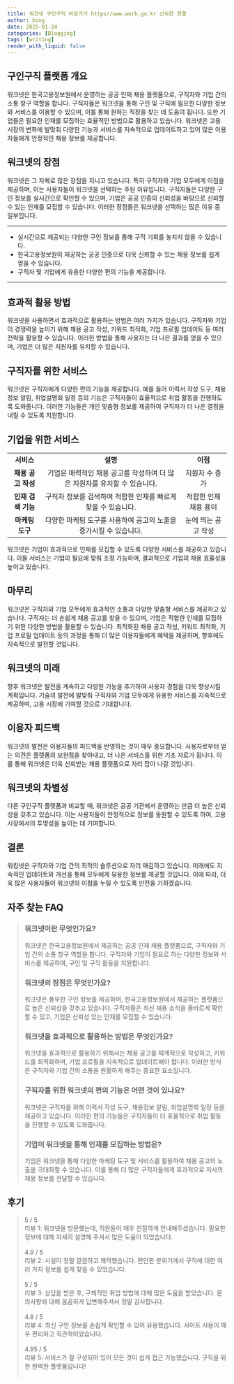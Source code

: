 ```yaml
---
title: 워크넷 구인구직 바로가기 https//www.work.go.kr 신속한 연결
author: bing
date: 2025-01-24
categories: [Blogging]
tags: [writing]
render_with_liquid: false
---
```



<h2 id='구인구직 플랫폼 개요'>구인구직 플랫폼 개요</h2>

<p>워크넷은 한국고용정보원에서 운영하는 공공 인재 채용 플랫폼으로, 구직자와 기업 간의 소통 창구 역할을 합니다. 구직자들은 워크넷을 통해 구인 및 구직에 필요한 다양한 정보와 서비스를 이용할 수 있으며, 이를 통해 원하는 직장을 찾는 데 도움이 됩니다. 또한 기업들은 필요한 인재를 모집하는 효율적인 방법으로 활용하고 있습니다. 워크넷은 고용 시장의 변화에 발맞춰 다양한 기능과 서비스를 지속적으로 업데이트하고 있어 많은 이용자들에게 안정적인 채용 정보를 제공합니다.</p>

<h2 id='워크넷의 장점'>워크넷의 장점</h2>

<p>워크넷은 그 자체로 많은 장점을 지니고 있습니다. 특히 구직자와 기업 모두에게 이점을 제공하며, 이는 사용자들이 워크넷을 선택하는 주된 이유입니다. 구직자들은 다양한 구인 정보를 실시간으로 확인할 수 있으며, 기업은 공공 인증의 신뢰성을 바탕으로 신뢰할 수 있는 인재를 모집할 수 있습니다. 이러한 장점들은 워크넷을 선택하는 많은 이유 중 일부입니다.</p>

<hr />

<ul>
    <li>실시간으로 제공되는 다양한 구인 정보를 통해 구직 기회를 놓치지 않을 수 있습니다.</li>
    <li>한국고용정보원이 제공하는 공공 인증으로 더욱 신뢰할 수 있는 채용 정보를 쉽게 얻을 수 있습니다.</li>
    <li>구직자 및 기업에게 유용한 다양한 편의 기능을 제공합니다.</li>
</ul>

<hr />

<h2 id='효과적 활용 방법'>효과적 활용 방법</h2>

<p>워크넷을 사용하면서 효과적으로 활용하는 방법은 여러 가지가 있습니다. 구직자와 기업이 경쟁력을 높이기 위해 채용 공고 작성, 키워드 최적화, 기업 프로필 업데이트 등 여러 전략을 활용할 수 있습니다. 이러한 방법을 통해 사용자는 더 나은 결과를 얻을 수 있으며, 기업은 더 많은 지원자를 유치할 수 있습니다.</p>

<h2 id='구직자를 위한 서비스'>구직자를 위한 서비스</h2>

<p>워크넷은 구직자에게 다양한 편의 기능을 제공합니다. 예를 들어 이력서 작성 도구, 채용정보 알림, 취업설명회 일정 등의 기능은 구직자들이 효율적으로 취업 활동을 진행하도록 도와줍니다. 이러한 기능들은 개인 맞춤형 정보를 제공하여 구직자가 더 나은 결정을 내릴 수 있도록 지원합니다.</p>

<h2 id='기업을 위한 서비스'>기업을 위한 서비스</h2>

<table>
    <tr>
        <td style="text-align: center; height: 17px;"><b>서비스</b></td>
        <td style="text-align: center; height: 17px;"><b>설명</b></td>
        <td style="text-align: center; height: 17px;"><b>이점</b></td>
    </tr>
    <tr>
        <td style="text-align: center; height: 17px;"><b>채용 공고 작성</b></td>
        <td style="text-align: center; height: 17px;">기업은 매력적인 채용 공고를 작성하여 더 많은 지원자를 유치할 수 있습니다.</td>
        <td style="text-align: center; height: 17px;">지원자 수 증가</td>
    </tr>
    <tr>
        <td style="text-align: center; height: 17px;"><b>인재 검색 기능</b></td>
        <td style="text-align: center; height: 17px;">구직자 정보를 검색하여 적합한 인재를 빠르게 찾을 수 있습니다.</td>
        <td style="text-align: center; height: 17px;">적합한 인재 채용 용이</td>
    </tr>
    <tr>
        <td style="text-align: center; height: 17px;"><b>마케팅 도구</b></td>
        <td style="text-align: center; height: 17px;">다양한 마케팅 도구를 사용하여 공고의 노출을 증가시킬 수 있습니다.</td>
        <td style="text-align: center; height: 17px;">눈에 띄는 공고 작성</td>
    </tr>
</table>

<p>워크넷은 기업이 효과적으로 인재를 모집할 수 있도록 다양한 서비스를 제공하고 있습니다. 이들 서비스는 기업의 필요에 맞춰 조정 가능하며, 결과적으로 기업의 채용 효율성을 높이고 있습니다.</p>

<h2 id='마무리'>마무리</h2>

<p>워크넷은 구직자와 기업 모두에게 효과적인 소통과 다양한 맞춤형 서비스를 제공하고 있습니다. 구직자는 더 손쉽게 채용 공고를 찾을 수 있으며, 기업은 적합한 인재를 모집하기 위한 다양한 방법을 활용할 수 있습니다. 최적화된 채용 공고 작성, 키워드 최적화, 기업 프로필 업데이트 등의 과정을 통해 더 많은 이용자들에게 혜택을 제공하며, 향후에도 지속적으로 발전할 것입니다.</p>

<h2 id='워크넷의 미래'>워크넷의 미래</h2>

<p>향후 워크넷은 발전을 계속하고 다양한 기능을 추가하여 사용자 경험을 더욱 향상시킬 계획입니다. 기술의 발전에 발맞춰 구직자와 기업 모두에게 유용한 서비스를 지속적으로 제공하며, 고용 시장에 기여할 것으로 기대합니다.</p>

<h2 id='이용자 피드백'>이용자 피드백</h2>

<p>워크넷의 발전은 이용자들의 피드백을 반영하는 것이 매우 중요합니다. 사용자로부터 얻는 의견은 플랫폼의 보완점을 찾아내고, 더 나은 서비스를 위한 기초 자료가 됩니다. 이를 통해 워크넷은 더욱 신뢰받는 채용 플랫폼으로 자리 잡아 나갈 것입니다.</p>

<h2 id='워크넷의 차별성'>워크넷의 차별성</h2>

<p>다른 구인구직 플랫폼과 비교할 때, 워크넷은 공공 기관에서 운영하는 만큼 더 높은 신뢰성을 갖추고 있습니다. 이는 사용자들이 안정적으로 정보를 동원할 수 있도록 하여, 고용 시장에서의 투명성을 높이는 데 기여합니다.</p>

<h2 id='결론'>결론</h2>

<p>워킹넷은 구직자와 기업 간의 최적의 솔루션으로 자리 매김하고 있습니다. 미래에도 지속적인 업데이트와 개선을 통해 모두에게 유용한 정보를 제공할 것입니다. 이에 따라, 더욱 많은 사용자들이 워크넷의 이점을 누릴 수 있도록 만전을 기하겠습니다.</p>


<h2 id='자주_찾는_FAQ'>자주 찾는 FAQ</h2>
<div itemscope="" itemtype="https://schema.org/FAQPage"> 
<blockquote> 
<div itemscope="" itemprop="mainEntity" itemtype="https://schema.org/Question"> 
<h3 itemprop="name">워크넷이란 무엇인가요?</h3> 
<div itemscope="" itemprop="acceptedAnswer" itemtype="https://schema.org/Answer"> 
<span itemprop="text"> 
<p>워크넷은 한국고용정보원에서 제공하는 공공 인재 채용 플랫폼으로, 구직자와 기업 간의 소통 창구 역할을 합니다. 구직자와 기업이 필요로 하는 다양한 정보와 서비스를 제공하여, 구인 및 구직 활동을 지원합니다.</p> 
</span> 
</div> 
</div> 

<div itemscope="" itemprop="mainEntity" itemtype="https://schema.org/Question"> 
<h3 itemprop="name">워크넷의 장점은 무엇인가요?</h3> 
<div itemscope="" itemprop="acceptedAnswer" itemtype="https://schema.org/Answer"> 
<span itemprop="text"> 
<p>워크넷은 풍부한 구인 정보를 제공하며, 한국고용정보원에서 제공하는 플랫폼으로 높은 신뢰성을 갖추고 있습니다. 구직자들은 최신 채용 소식을 올바르게 확인할 수 있고, 기업은 신뢰성 있는 인재를 모집할 수 있습니다.</p> 
</span> 
</div> 
</div> 

<div itemscope="" itemprop="mainEntity" itemtype="https://schema.org/Question"> 
<h3 itemprop="name">워크넷을 효과적으로 활용하는 방법은 무엇인가요?</h3> 
<div itemscope="" itemprop="acceptedAnswer" itemtype="https://schema.org/Answer"> 
<span itemprop="text"> 
<p>워크넷을 효과적으로 활용하기 위해서는 채용 공고를 체계적으로 작성하고, 키워드를 최적화하며, 기업 프로필을 지속적으로 업데이트해야 합니다. 이러한 방식은 구직자와 기업 간의 소통을 원활하게 해주는 중요한 요소입니다.</p> 
</span> 
</div> 
</div> 

<div itemscope="" itemprop="mainEntity" itemtype="https://schema.org/Question"> 
<h3 itemprop="name">구직자를 위한 워크넷의 편의 기능은 어떤 것이 있나요?</h3> 
<div itemscope="" itemprop="acceptedAnswer" itemtype="https://schema.org/Answer"> 
<span itemprop="text"> 
<p>워크넷은 구직자를 위해 이력서 작성 도구, 채용정보 알림, 취업설명회 일정 등을 제공하고 있습니다. 이러한 편의 기능들은 구직자들이 더 효율적으로 취업 활동을 진행할 수 있도록 도와줍니다.</p> 
</span> 
</div> 
</div> 

<div itemscope="" itemprop="mainEntity" itemtype="https://schema.org/Question"> 
<h3 itemprop="name">기업이 워크넷을 통해 인재를 모집하는 방법은?</h3> 
<div itemscope="" itemprop="acceptedAnswer" itemtype="https://schema.org/Answer"> 
<span itemprop="text"> 
<p>기업은 워크넷을 통해 다양한 마케팅 도구 및 서비스를 활용하여 채용 공고의 노출을 극대화할 수 있습니다. 이를 통해 더 많은 구직자들에게 효과적으로 자사의 채용 정보를 전달할 수 있습니다.</p> 
</span> 
</div> 
</div>
</blockquote> 
</div>
<h2 id='후기'>후기</h2>
<div itemscope itemtype="https://schema.org/Product">
  <blockquote>
  <div itemprop="review" itemscope itemtype="https://schema.org/Review">
      <div itemprop="reviewRating" itemscope itemtype="https://schema.org/Rating"> <span itemprop="ratingValue">5</span> / <span itemprop="bestRating">5</span> </div>
      <span itemprop="reviewBody">리뷰 1: 워크넷을 방문했는데, 직원들이 매우 친절하게 안내해주셨습니다. 필요한 정보에 대해 자세히 설명해 주셔서 많은 도움이 되었습니다.</span>
  </div>
  <br>
  <div itemprop="review" itemscope itemtype="https://schema.org/Review">
      <div itemprop="reviewRating" itemscope itemtype="https://schema.org/Rating"> <span itemprop="ratingValue">4.9</span> / <span itemprop="bestRating">5</span> </div>
      <span itemprop="reviewBody">리뷰 2: 시설이 정말 깔끔하고 쾌적했습니다. 편안한 분위기에서 구직에 대한 여러 가지 정보를 쉽게 찾을 수 있었습니다.</span>
  </div>
  <br>
  <div itemprop="review" itemscope itemtype="https://schema.org/Review">
      <div itemprop="reviewRating" itemscope itemtype="https://schema.org/Rating"> <span itemprop="ratingValue">5</span> / <span itemprop="bestRating">5</span> </div>
      <span itemprop="reviewBody">리뷰 3: 상담을 받은 후, 구체적인 취업 방법에 대해 많은 도움을 받았습니다. 문의사항에 대해 꼼꼼하게 답변해주셔서 정말 감사합니다.</span>
  </div>
  <br>
  <div itemprop="review" itemscope itemtype="https://schema.org/Review">
      <div itemprop="reviewRating" itemscope itemtype="https://schema.org/Rating"> <span itemprop="ratingValue">4.8</span> / <span itemprop="bestRating">5</span> </div>
      <span itemprop="reviewBody">리뷰 4: 최신 구인 정보를 손쉽게 확인할 수 있어 유용했습니다. 사이트 사용이 매우 편리하고 직관적이었습니다.</span>
  </div>
  <br>
  <div itemprop="review" itemscope itemtype="https://schema.org/Review">
      <div itemprop="reviewRating" itemscope itemtype="https://schema.org/Rating"> <span itemprop="ratingValue">4.95</span> / <span itemprop="bestRating">5</span> </div>
      <span itemprop="reviewBody">리뷰 5: 서비스가 잘 구성되어 있어 모든 것이 쉽게 접근 가능했습니다. 구직을 위한 완벽한 플랫폼입니다!</span>
  </div>
  <br>
  </blockquote>
</div>
